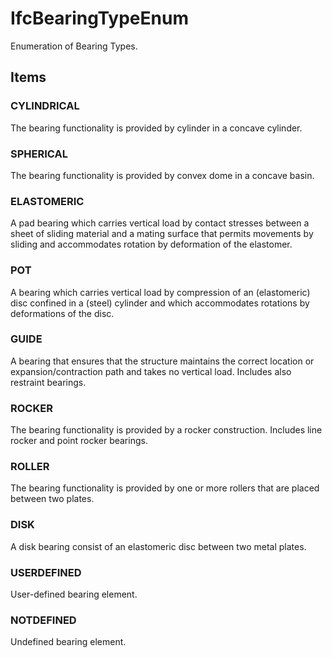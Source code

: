 # IfcBearingTypeEnum

Enumeration of Bearing Types.<!-- end of definition -->

## Items

### CYLINDRICAL
The bearing functionality is provided by cylinder in a concave cylinder.

### SPHERICAL
The bearing functionality is provided by convex dome in a concave basin.

### ELASTOMERIC
A pad bearing which carries vertical load by contact stresses between a sheet of sliding material and a mating surface that permits movements by sliding and accommodates rotation by deformation of the elastomer.

### POT
A bearing which carries vertical load by compression of an (elastomeric) disc confined in a (steel) cylinder and which accommodates rotations by deformations of the disc.

### GUIDE
A bearing that ensures that the structure maintains the correct location or expansion/contraction path and takes no vertical load. Includes also restraint bearings.

### ROCKER
The bearing functionality is provided by a rocker construction. Includes line rocker and point rocker bearings.

### ROLLER
The bearing functionality is provided by one or more rollers that are placed between two plates.

### DISK
A disk bearing consist of an elastomeric disc between two metal plates.

### USERDEFINED
User-defined bearing element.

### NOTDEFINED
Undefined bearing element.
